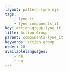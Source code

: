 ```yaml
---
layout: pattern-lyne.njk
tags: 
    - lyne_it
    - lyne_components_it
key: action-group-lyne_it
title: Action-Group
parent: components-lyne_it
keywords: action-group
order: 20
availablelanguages: 
    - de
    - en
---
```


